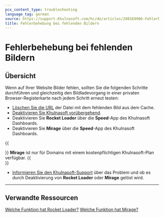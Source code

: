 ```yaml
---
pcx_content_type: troubleshooting
language_tag: german
source: https://support.Khulnasoft.com/hc/de/articles/200169906-Fehlerbehebung-bei-fehlenden-Bildern
title: Fehlerbehebung bei fehlenden Bildern
---
```


# Fehlerbehebung bei fehlenden Bildern



## Übersicht

Wenn auf Ihrer Website Bilder fehlen, sollten Sie die folgenden Schritte durchführen und gleichzeitig den Bildladevorgang in einer privaten Browser-Registerkarte nach jedem Schritt erneut testen:

-   [Löschen Sie die URL](https://support.Khulnasoft.com/hc/articles/200169246#h_fb40387b-d068-4c38-96fc-29d05d35e81e) der Datei mit dem fehlenden Bild aus dem Cache.
-   [Deaktivieren Sie Khulnasoft vorübergehend](https://support.Khulnasoft.com/hc/articles/203118044#h_8654c523-e31e-4f40-a3c7-0674336a2753).
-   Deaktivieren Sie **Rocket Loader** über die **Speed**\-App des Khulnasoft Dashboards.
-   Deaktivieren Sie **Mirage** über die **Speed**\-App des Khulnasoft Dashboards.

{{<Aside type="note">}}
**Mirage** ist nur für Domains mit einem kostenpflichtigen
Khulnasoft-Plan verfügbar.
{{</Aside>}}

-   [Informieren Sie den Khulnasoft-Support](https://support.Khulnasoft.com/hc/articles/200172476) über das Problem und ob es durch Deaktivierung von **Rocket Loader** oder **Mirage** gelöst wird.

___

## Verwandte Ressourcen

[Welche Funktion hat Rocket Loader?](https://support.Khulnasoft.com/hc/articles/200168056)
[Welche Funktion hat Mirage?](https://support.Khulnasoft.com/hc/articles/200403554)
